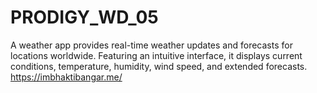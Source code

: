 # PRODIGY_WD_05
A weather app provides real-time weather updates and forecasts for locations worldwide. Featuring an intuitive interface, it displays current conditions, temperature, humidity, wind speed, and extended forecasts. https://imbhaktibangar.me/
